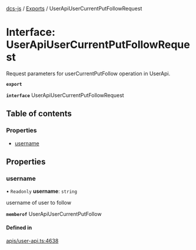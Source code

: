 [dcs-js](../README.md) / [Exports](../modules.md) / UserApiUserCurrentPutFollowRequest

# Interface: UserApiUserCurrentPutFollowRequest

Request parameters for userCurrentPutFollow operation in UserApi.

**`export`**

**`interface`** UserApiUserCurrentPutFollowRequest

## Table of contents

### Properties

- [username](UserApiUserCurrentPutFollowRequest.md#username)

## Properties

### <a id="username" name="username"></a> username

• `Readonly` **username**: `string`

username of user to follow

**`memberof`** UserApiUserCurrentPutFollow

#### Defined in

[apis/user-api.ts:4638](https://github.com/unfoldingWord/dcs-js/blob/b29eb7a/apis/user-api.ts#L4638)
